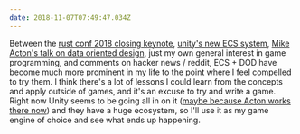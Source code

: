 ```yaml
---
date: 2018-11-07T07:49:47.034Z
---
```


Between the [rust conf 2018 closing keynote][1], [unity's new ECS system][2],
[Mike Acton's talk on data oriented design][3], just my own general interest in
game programming, and comments on hacker news / reddit, ECS + DOD have become
much more prominent in my life to the point where I feel compelled to try them.
I think there's a lot of lessons I could learn from the concepts and apply
outside of games, and it's an excuse to try and write a game. Right now Unity
seems to be going all in on it ([maybe because Acton works there now][4]) and
they have a huge ecosystem, so I'll use it as my game engine of choice and see
what ends up happening.

[1]: https://kyren.github.io/2018/09/14/rustconf-talk.html
[2]: https://unity3d.com/unity/features/job-system-ECS
[3]: https://www.youtube.com/watch?v=rX0ItVEVjHc&t=2s
[4]: https://www.linkedin.com/in/mikeacton/
